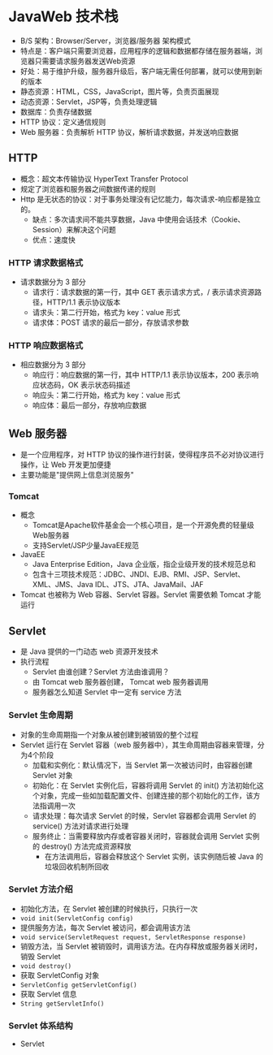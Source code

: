 # JavaWeb 技术栈

- B/S 架构：Browser/Server，浏览器/服务器 架构模式
- 特点是：客户端只需要浏览器，应用程序的逻辑和数据都存储在服务器端，浏览器只需要请求服务器发送Web资源
- 好处：易于维护升级，服务器升级后，客户端无需任何部署，就可以使用到新的版本
- 静态资源：HTML，CSS，JavaScript，图片等，负责页面展现
- 动态资源：Servlet，JSP等，负责处理逻辑
- 数据库：负责存储数据
- HTTP 协议：定义通信规则
- Web 服务器：负责解析 HTTP 协议，解析请求数据，并发送响应数据

## HTTP

- 概念：超文本传输协议 HyperText Transfer Protocol
- 规定了浏览器和服务器之间数据传递的规则
- Http 是无状态的协议：对于事务处理没有记忆能力，每次请求-响应都是独立的。
	- 缺点：多次请求间不能共享数据，Java 中使用会话技术（Cookie、Session）来解决这个问题
	- 优点：速度快

### HTTP 请求数据格式

- 请求数据分为 3 部分
	- 请求行：请求数据的第一行，其中 GET 表示请求方式，/ 表示请求资源路径，HTTP/1.1 表示协议版本
	- 请求头：第二行开始，格式为 key：value 形式
	- 请求体：POST 请求的最后一部分，存放请求参数

### HTTP 响应数据格式

- 相应数据分为 3 部分
	- 响应行：响应数据的第一行，其中 HTTP/1.1 表示协议版本，200 表示响应状态码，OK 表示状态码描述
	- 响应头：第二行开始，格式为 key：value 形式
	- 响应体：最后一部分，存放响应数据

## Web 服务器

- 是一个应用程序，对 HTTP 协议的操作进行封装，使得程序员不必对协议进行操作，让 Web 开发更加便捷
- 主要功能是"提供网上信息浏览服务"

### Tomcat

- 概念
	- Tomcat是Apache软件基金会一个核心项目，是一个开源免费的轻量级Web服务器
	- 支持Servlet/JSP少量JavaEE规范
- JavaEE
	- Java Enterprise Edition，Java 企业版，指企业级开发的技术规范总和
	- 包含十三项技术规范：JDBC、JNDI、EJB、RMI、JSP、Servlet、XML、JMS、Java IDL、JTS、JTA、JavaMail、JAF
- Tomcat 也被称为 Web 容器、Servlet 容器。Servlet 需要依赖 Tomcat 才能运行

## Servlet

- 是 Java 提供的一门动态 web 资源开发技术
- 执行流程
	- Servlet 由谁创建？Servlet 方法由谁调用？
	- 由 Tomcat web 服务器创建， Tomcat web 服务器调用
	- 服务器怎么知道 Servlet 中一定有 service 方法

### Servlet 生命周期

- 对象的生命周期指一个对象从被创建到被销毁的整个过程
- Servlet 运行在 Servlet 容器（web 服务器中），其生命周期由容器来管理，分为4个阶段
	- 加载和实例化：默认情况下，当 Servlet 第一次被访问时，由容器创建 Servlet 对象
	- 初始化：在 Servlet 实例化后，容器将调用 Servlet 的 init() 方法初始化这个对象，完成一些如加载配置文件、创建连接的那个初始化的工作，该方法指调用一次
	- 请求处理：每次请求 Servlet 的时候，Servlet 容器都会调用 Servlet 的 service() 方法对请求进行处理
	- 服务终止：当需要释放内存或者容器关闭时，容器就会调用 Servlet 实例的 destroy() 方法完成资源释放
		- 在方法调用后，容器会释放这个 Servlet 实例，该实例随后被 Java 的垃圾回收机制所回收

### Servlet 方法介绍

- 初始化方法，在 Servlet 被创建的时候执行，只执行一次
- `void init(ServletConfig config)`
- 提供服务方法，每次 Servlet 被访问，都会调用该方法
- `void service(ServletRequest request, ServletResponse response)`
- 销毁方法，当 Servlet 被销毁时，调用该方法。在内存释放或服务器关闭时，销毁 Servlet
- `void destroy()`
- 获取 ServletConfig 对象
- `ServletConfig getServletConfig()`
- 获取 Servlet 信息
- `String getServletInfo()`

### Servlet 体系结构

- Servlet 


